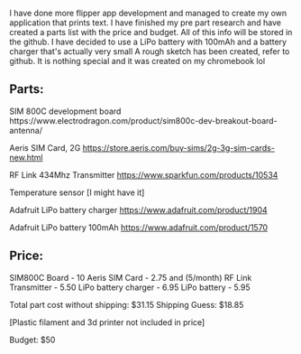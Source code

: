 I have done more flipper app development and managed to create my own application that prints text. I have finished my pre part research and have created a parts list with the price and budget. All of this info will be stored in the github.
I have decided to use a LiPo battery with 100mAh and a battery charger that's actually very small
A rough sketch has been created, refer to github. It is nothing special and it was created on my chromebook lol

<h2>Parts:</h2>
SIM 800C development board https://www.electrodragon.com/product/sim800c-dev-breakout-board-antenna/

Aeris SIM Card, 2G
https://store.aeris.com/buy-sims/2g-3g-sim-cards-new.html

RF Link 434Mhz Transmitter
https://www.sparkfun.com/products/10534

Temperature sensor
[I might have it]

Adafruit LiPo battery charger 
https://www.adafruit.com/product/1904

Adafruit LiPo battery 100mAh
https://www.adafruit.com/product/1570
  
  <h2>Price:</h2>
SIM800C Board - 10
Aeris SIM Card - 2.75 and (5/month)
RF Link Transmitter - 5.50
LiPo battery charger - 6.95
LiPo battery - 5.95

Total part cost without shipping: $31.15
Shipping Guess: $18.85

[Plastic filament and 3d printer not included in price]

Budget: $50

